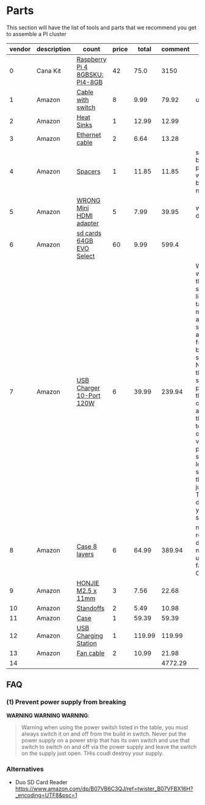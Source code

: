 # Parts

This section will have the list of tools and parts that we recommend you get to assemble a PI cluster

<!-- parts list is generted with bin/parts.py do creat your own parts list first-->
<!--PARTS-->


| vendor | description | count | price | total | comment | other | image|
| --- | --- | --- | --- | --- | --- | --- | --- |
| 0 | Cana Kit | [Raspberry Pi 4 8GBSKU: PI4-8GB](https://www.canakit.com/raspberry-pi-4-8gb.html?defpid=4630) | 42 | 75.0 | 3150 | | | ![](https://images-na.ssl-images-amazon.com/images/I/71XIid%2BfQIL._AC_UL115_.jpg) |
| 1 | Amazon | [Cable with switch](https://www.amazon.com/VEGET-Raspberry-Switch-Arduino-Devices%EF%BC%883-Pack%EF%BC%89/dp/B07VSC1X2Y/ref=sr_1_38?dchild=1&keywords=raspberry+pi+4+power+switch&s=electronics&sr=1-38) | 8 | 9.99 | 79.92 | unavailable | | ![image](https://www.amazon.com/Pastall-Raspberry-Switch-Type-C-2-Pack/dp/B082QQ962S/ref=dp_prsubs_2?pd_rd_i=B082QQ962S&psc=1) |
| 2 | Amazon | [Heat Sinks](https://www.amazon.com/dp/B082RT8CMS/ref=sspa_dk_detail_1?psc=1&pd_rd_i=B082RT8CMS&pd_rd_w=3exm1&pf_rd_p=7d37a48b-2b1a-4373-8c1a-bdcc5da66be9&pd_rd_wg=X8rdX&pf_rd_r=QJYGCRZD3HBP38TH3VZK&pd_rd_r=52cc97b3-1cf0-4402-ba98-0b7d8d5f8649&spLa=ZW5jcnlwdGVkUXVhbGlmaWVyPUFUNzNXRU1BTFk3OUsmZW5jcnlwdGVkSWQ9QTA1NTE5NzEyME1EUFk4QVAxMTMmZW5jcnlwdGVkQWRJZD1BMDc2NDQ1MDNLTVhaWE5US0xEMUMmd2lkZ2V0TmFtZT1zcF9kZXRhaWwmYWN0aW9uPWNsaWNrUmVkaXJlY3QmZG9Ob3RMb2dDbGljaz10cnVl) | 1 | 12.99 | 12.99 | | | ![](https://images-na.ssl-images-amazon.com/images/I/71falXitXBL._AC_UL115_.jpg) |
| 3 | Amazon | [Ethernet cable](https://www.amazon.com/Cat-Ethernet-Cable-White-Connectors/dp/B01IQWGRPU/ref=sr_1_3?dchild=1&keywords=network+cable&qid=1604589880&refinements=p_n_feature_keywords_three_browse-bin%3A7070221011&rnid=5462369011&s=pc&sr=1-3) | 2 | 6.64 | 13.28 | | | ![](https://www.amazon.com/Cat-Ethernet-Cable-White-Connectors/dp/B01IQWGI04/ref=dp_prsubs_1?pd_rd_i=B01IQWGI04&psc=1) |
| 4 | Amazon | [Spacers](https://www.amazon.com/Uxcell-a15060200ux0459-Female-Thread-Standoff/dp/B013G1Q300/ref=pd_sbs_328_1/142-4311132-1603634?_encoding=UTF8&pd_rd_i=B013G1Q300&pd_rd_r=a582d19c-1fc3-4f0a-b6cf-3da0968605e3&pd_rd_w=CFQDF&pd_rd_wg=zZcXu&pf_rd_p=ed1e2146-ecfe-435e-b3b5-d79fa072fd58&pf_rd_r=9AS1B4D8FP6WVANPDNJK&psc=1&refRID=9AS1B4D8FP6WVANPDNJK) | 1 | 11.85 | 11.85 | slightoy too big screw portion, will work, but buy oothers next time | | ![](https://www.amazon.com/Uxcell-a15060200ux0459-Female-Thread-Standoff/dp/B013G1Q300/ref=pd_sbs_328_1/142-4311132-1603634?_encoding=UTF8&pd_rd_i=B013G1Q300&pd_rd_r=a582d19c-1fc3-4f0a-b6cf-3da0968605e3&pd_rd_w=CFQDF&pd_rd_wg=zZcXu&pf_rd_p=ed1e2146-ecfe-435e-b3b5-d79fa072fd58&pf_rd_r=9AS1B4D8FP6WVANPDNJK&psc=1&refRID=9AS1B4D8FP6WVANPDNJK) |
| 5 | Amazon | [WRONG Mini HDMI adapter](https://www.amazon.com/Benfei-Adapter-Compatible-Raspberry-Camcorder/dp/B07GGG5JWS/ref=sr_1_2_sspa?dchild=1&keywords=mini-hdmi+to+hdmi+adapter&pd_rd_r=b550da81-bde2-4609-973e-468ef096cb9a&pd_rd_w=MCZDc&pd_rd_wg=EEXPa&pf_rd_p=0ec05f25-9534-48fe-9c3e-40b89957230e&pf_rd_r=FDMR0VC21CBCCEHMMBCC&qid=1604593399&sr=8-2-spons&psc=1&spLa=ZW5jcnlwdGVkUXVhbGlmaWVyPUEzRTFCSDlXMUxVR1VOJmVuY3J5cHRlZElkPUEwMDAzODEzRTVJVk5DOEVBQzlKJmVuY3J5cHRlZEFkSWQ9QTA0MTM0MzJESVhMNE9DT1BMVTUmd2lkZ2V0TmFtZT1zcF9hdGYmYWN0aW9uPWNsaWNrUmVkaXJlY3QmZG9Ob3RMb2dDbGljaz10cnVl) | 5 | 7.99 | 39.95 | wrong part, do not buy | | ![](https://images-na.ssl-images-amazon.com/images/I/71wIRelJ3IL._AC_UL115_.jpg) |
| 6 | Amazon | [sd cards 64GB EVO Select](https://www.amazon.com/SAMSUNG-Select-microSDXC-Adapter-MB-ME64HA/dp/B08879MG33/ref=sr_1_2?dchild=1&keywords=sd+cards&qid=1604598396&refinements=p_n_feature_two_browse-bin%3A6518305011%2Cp_89%3APNY%7CSAMSUNG%7CSanDisk&rnid=2528832011&s=pc&sr=1-2) | 60 | 9.99 | 599.4 | | | ![](https://images-na.ssl-images-amazon.com/images/I/81T-dh3PhUL._AC_UL115_.jpg) |
| 7 | Amazon | [USB Charger 10-Port 120W](https://www.amazon.com/gp/product/B071KBT4ZR/ref=ppx_yo_dt_b_asin_title_o03_s00?ie=UTF8&psc=1) | 6 | 39.99 | 239.94 | Warning when using the power switsh listed in the table, you must always switch it on and off from the build in switch. Never put the power supply on a power strip that has its own switch and use that switch to switch on and off via the power supply and leave the switch on the supply just open. THis coudl destroy your supply. | | ![](https://images-na.ssl-images-amazon.com/images/I/61tZznbrI4L._AC_UL115_.jpg) |
| 8 | Amazon | [Case 8 layers](https://www.amazon.com/GeeekPi-Raspberry-Cluster-Stackable-4-Layers/dp/B085XSPV7G/ref=sr_1_6?dchild=1&keywords=raspberry%2Bpi%2Bcluster%2Bcase%2Bwith%2Bvan&qid=1608317526&sr=8-6&th=1) | 6 | 64.99 | 389.94 | not to recommend due to to not able to use the faster SD Cards | | ![](https://images-na.ssl-images-amazon.com/images/I/61m-TB3%2BdpL._AC_UL115_.jpg) |
| 9 | Amazon | [HONJIE M2.5 x 11mm](https://www.amazon.com/gp/product/B0824G9YGN/ref=ppx_yo_dt_b_asin_title_o03_s00?ie=UTF8&psc=1) | 3 | 7.56 | 22.68 | | | ![](https://images-na.ssl-images-amazon.com/images/I/61g-4kBBomL._AC_UL115_.jpg) |
| 10 | Amazon | [Standoffs](https://www.amazon.com/gp/product/B0721SP83Q/ref=ppx_yo_dt_b_asin_title_o02_s00?ie=UTF8&psc=1) | 2 | 5.49 | 10.98 | | | ![](https://images-na.ssl-images-amazon.com/images/I/41OuQXxXErL._AC_.jpg) |
| 11 | Amazon | [Case](https://www.amazon.com/dp/B08KDHQKYL/?coliid=IS4WAW93LHZEX&colid=19DQ1O5T0I53M&psc=1&ref_=lv_ov_lig_dp_it) | 1 | 59.39 | 59.39 | | | ![](https://www.amazon.com/dp/B08KDHQKYL/ref=emc_b_5_i) |
| 12 | Amazon | [USB Charging Station](https://www.amazon.com/G-daimler-Charging-Intelligent-Protection-organizer/dp/B077VGZBVS/ref=sr_1_2?dchild=1&keywords=60+port+usb+charger&qid=1608319889&s=electronics&sr=1-2) | 1 | 119.99 | 119.99 | | | ![](https://m.media-amazon.com/images/I/71eh7WFgpgL._AC_SS350_.jpg) |
| 13 | Amazon | [Fan cable](https://www.amazon.com/CRJ-Voltage-Step-Up-Sleeved-Adapter/dp/B07QFG6LFR) | 2 | 10.99 | 21.98 | | | ![](https://images-na.ssl-images-amazon.com/images/I/81T3AgBahML._AC_UL115_.jpg) |
| 14 | | | | | 4772.29 | | | |

<!--PARTS-->


## FAQ

### (1) Prevent power supply from breaking

**WARNING WARNING WARNING**:

> Warning when using the power switsh listed in the table, you must always switch it on and off from the build in switch. Never put the power supply on a power strip that has its own switch and use that switch to switch on and off via the power supply and leave the switch on the supply just open. THis coudl destroy your supply.


### Alternatives

* Duo SD Card Reader <https://www.amazon.com/dp/B07VB6C3QJ/ref=twister_B07VFBX16H?_encoding=UTF8&psc=1>
